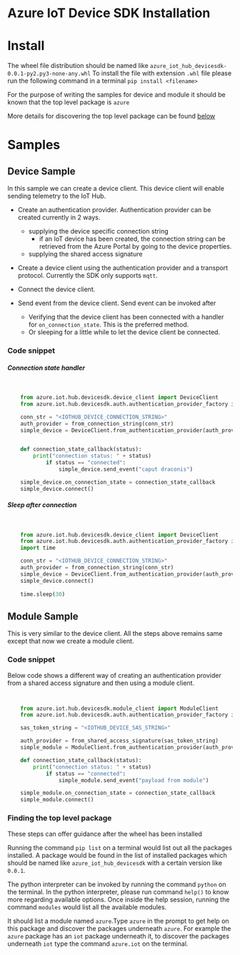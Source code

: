 
Azure IoT Device SDK Installation
====================================

# Install

The wheel file distribution should be named like `azure_iot_hub_devicesdk-0.0.1-py2.py3-none-any.whl`
To install the file with extension `.whl` file please run the following command in a terminal `pip install <filename>`

For the purpose of writing the samples for device and module it should be known that the top level package is `azure`

More details for discovering the top level package can be found [below](#finding-the-top-level-package)

# Samples

## Device Sample


In this sample we can create a device client. This device client will enable sending telemetry to the IoT Hub. 

* Create an authentication provider. Authentication provider can be created currently in 2 ways.

  * supplying the device specific connection string
    *  if an IoT device has been created, the connection string can be retrieved from the Azure Portal by going to the device properties.
  * supplying the shared access signature

* Create a device client using the authentication provider and a transport protocol. Currently the SDK only supports `mqtt`.
* Connect the device client.
* Send event from the device client. Send event can be invoked after

  * Verifying that the device client has been connected with a handler for `on_connection_state`. This is the preferred method.
  * Or sleeping for a little while to let the device client be connected.

### Code snippet

##### Connection state handler
```python


    from azure.iot.hub.devicesdk.device_client import DeviceClient
    from azure.iot.hub.devicesdk.auth.authentication_provider_factory import from_connection_string

    conn_str = "<IOTHUB_DEVICE_CONNECTION_STRING>"
    auth_provider = from_connection_string(conn_str)
    simple_device = DeviceClient.from_authentication_provider(auth_provider, "mqtt")


    def connection_state_callback(status):
        print("connection status: " + status)
            if status == "connected":
                simple_device.send_event("caput draconis")

    simple_device.on_connection_state = connection_state_callback
    simple_device.connect()
```

##### Sleep after connection
```python


    from azure.iot.hub.devicesdk.device_client import DeviceClient
    from azure.iot.hub.devicesdk.auth.authentication_provider_factory import from_connection_string
    import time

    conn_str = "<IOTHUB_DEVICE_CONNECTION_STRING>"
    auth_provider = from_connection_string(conn_str)
    simple_device = DeviceClient.from_authentication_provider(auth_provider, "mqtt")
    simple_device.connect()
    
    time.sleep(30)
```

## Module Sample

This is very similar to the device client. All the steps above remains same except that now we create a module client.

### Code snippet


Below code shows a different way of creating an authentication provider from a shared access signature and then using a module client. 

```python


    from azure.iot.hub.devicesdk.module_client import ModuleClient
    from azure.iot.hub.devicesdk.auth.authentication_provider_factory import from_shared_access_signature

    sas_token_string = "<IOTHUB_DEVICE_SAS_STRING>"

    auth_provider = from_shared_access_signature(sas_token_string)
    simple_module = ModuleClient.from_authentication_provider(auth_provider, "mqtt")

    def connection_state_callback(status):
        print("connection status: " + status)
            if status == "connected":
                simple_module.send_event("payload from module")

    simple_module.on_connection_state = connection_state_callback
    simple_module.connect()
```


### Finding the top level package

These steps can offer guidance after the wheel has been installed

Running the command `pip list` on a terminal would list out all the packages installed. A package would be found in the list of installed packages which should be named like
`azure_iot_hub_devicesdk` with a certain version like `0.0.1`.

The python interpreter can be invoked by running the command `python` on the terminal.
In the python interpreter, please run command `help()` to know more regarding available options.
Once inside the help session, running the command `modules` would list all the available modules.

It should list a module named `azure`.Type `azure` in the prompt to get help on this package and discover the packages underneath `azure`. 
For example the `azure` package has an `iot` package underneath it, to discover the packages underneath `iot` type the command `azure.iot` on the terminal.
